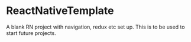 # ReactNativeTemplate
A blank RN project with navigation, redux etc set up. This is to be used to start future projects.
